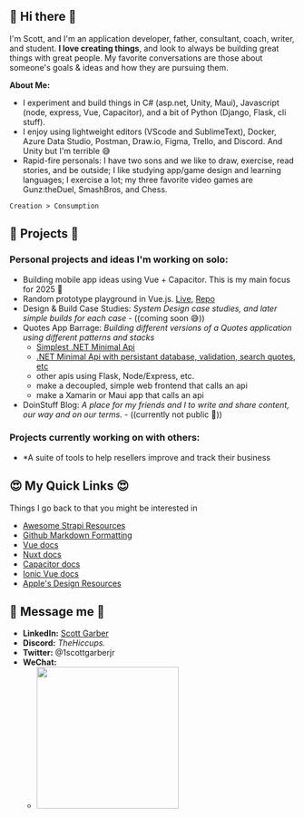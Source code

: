 ## 👋 Hi there 👋
I'm Scott, and I'm an application developer, father, consultant, coach, writer, and student. **I love creating things**, and look to always be building great things with great people. My favorite conversations are those about someone's goals & ideas and how they are pursuing them. 

**About Me:**
- I experiment and build things in C# (asp.net, Unity, Maui), Javascript (node, express, Vue, Capacitor), and a bit of Python (Django, Flask, cli stuff). 
- I enjoy using lightweight editors (VScode and SublimeText), Docker, Azure Data Studio, Postman, Draw.io, Figma, Trello, and Discord. And Unity but I'm terrible 😅
- Rapid-fire personals: I have two sons and we like to draw, exercise, read stories, and be outside; I like studying app/game design and learning languages; I exercise a lot; my three favorite video games are Gunz:theDuel, SmashBros, and Chess.

```
Creation > Consumption
```

## 🤩 Projects 🤩
### Personal projects and ideas I'm working on solo:
- Building mobile app ideas using Vue + Capacitor. This is my main focus for 2025 🤩
- Random prototype playground in Vue.js. [Live](https://vue-protos.onrender.com), [Repo](https://github.com/ScottGarberJr/vue-prototypes)
- Design & Build Case Studies: *System Design case studies, and later simple builds for each case* - ((coming soon 😅))
- Quotes App Barrage: *Building different versions of a Quotes application using different patterns and stacks*
  - [Simplest .NET Minimal Api](https://github.com/ScottGarberJr/quotesapi-dotnet-mini)
  - [.NET Minimal Api with persistant database, validation, search quotes, etc](https://github.com/ScottGarberJr/quotesapi-dotnet-mini2)
  - other apis using Flask, Node/Express, etc.
  - make a decoupled, simple web frontend that calls an api
  - make a Xamarin or Maui app that calls an api
- DoinStuff Blog: *A place for my friends and I to write and share content, our way and on our terms.* - ((currently not public 🥸))

### Projects currently working on with others:
- *A suite of tools to help resellers improve and track their business

## 😍 My Quick Links 😍
Things I go back to that you might be interested in
- [Awesome Strapi Resources](https://github.com/strapi-community/awesome-strapi)
- [Github Markdown Formatting](https://docs.github.com/en/get-started/writing-on-github/getting-started-with-writing-and-formatting-on-github/basic-writing-and-formatting-syntax#supported-color-models)
- [Vue docs](https://vuejs.org/guide/quick-start.html)
- [Nuxt docs](https://nuxt.com/docs/getting-started/introduction)
- [Capacitor docs](https://capacitorjs.com/docs/v2)
- [Ionic Vue docs](https://ionicframework.com/docs/vue/quickstart)
- [Apple's Design Resources](https://developer.apple.com/design/resources/#sf-symbols)

## 🥳 Message me 🥳 
- **LinkedIn:** [Scott Garber](https://linkedin.com/in/scottgarberjr)
- **Discord:** _TheHiccups._
- **Twitter:** @1scottgarberjr
- **WeChat:** 
  - <img src="https://user-images.githubusercontent.com/61135183/180639118-f79364bf-3c3a-41ef-a60d-502508fa4656.png" width="250" />




